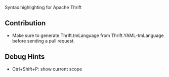Syntax highlighting for Apache Thrift

## Contribution
* Make sure to generate Thrift.tmLanguage from Thrift.YAML-tmLanguage before sending a pull request.

## Debug Hints
* Ctrl+Shift+P: show current scope
